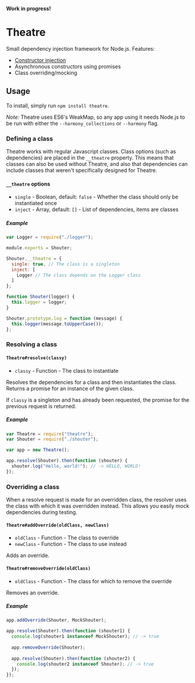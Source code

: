 __Work in progress!__

Theatre
=======

Small dependency injection framework for Node.js. Features:
  * [Constructor injection](http://en.wikipedia.org/wiki/Dependency_injection#Constructor_injection)
  * Asynchronous constructors using promises
  * Class overriding/mocking


## Usage
To install, simply run `npm install theatre`.

_Note:_ Theatre uses ES6's WeakMap, so any app using it needs Node.js to be run with either the `--harmony_collections` or `--harmony` flag.


### Defining a class
Theatre works with regular Javascript classes. Class options (such as dependencies) are placed in the `__theatre` property. This means that classes can also be used without Theatre, and also that dependencies can include classes that weren't specifically designed for Theatre.

#### `__theatre` options
  * `single` - Boolean, default: `false` - Whether the class should only be instantiated once
  * `inject` - Array, default: `[]` - List of dependencies, items are classes

##### Example
```javascript
var Logger = require("./logger");

module.exports = Shouter;

Shouter.__theatre = {
  single: true, // The class is a singleton
  inject: [
    Logger // The class depends on the Logger class
  ]
};

function Shouter(logger) {
  this.logger = logger;
}

Shouter.prototype.log = function (message) {
  this.logger(message.toUpperCase());
};
```


### Resolving a class
#### `Theatre#resolve(classy)`
  * `classy` - Function - The class to instantiate
  
Resolves the dependencies for a class and then instantiates the class. Returns a promise for an instance of the given class. 

If `classy` is a singleton and has already been requested, the promise for the previous request is returned.<br>

##### Example
```javascript
var Theatre = require("theatre");
var Shouter = require("./shouter");

var app = new Theatre();

app.resolve(Shouter).then(function (shouter) {
  shouter.log("Hello, world!"); // -> HELLO, WORLD!
});
```


### Overriding a class
When a resolve request is made for an overridden class, the resolver uses the class with which it was overridden instead. This allows you easily mock dependencies during testing.

#### `Theatre#addOverride(oldClass, newClass)`
  * `oldClass` - Function - The class to override
  * `newClass` - Function - The class to use instead

Adds an override.

#### `Theatre#removeOverride(oldClass)`
  * `oldClass` - Function - The class for which to remove the override

Removes an override.

##### Example
```javascript
app.addOverride(Shouter, MockShouter);

app.resolve(Shouter).then(function (shouter1) {
  console.log(shouter1 instanceof MockShouter); // -> true
  
  app.removeOverride(Shouter);
  
  app.resolve(Shouter).then(function (shouter2) {
    console.log(shouter2 instanceof Shouter); // -> true
  });
});
```
